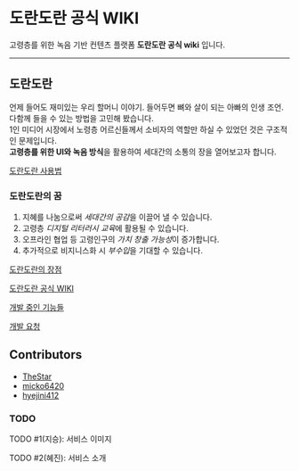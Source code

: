 # 도란도란 공식 WIKI
고령층를 위한 녹음 기반 컨텐츠 플랫폼 __도란도란 공식 wiki__ 입니다. 

* * *

## 도란도란

언제 들어도 재미있는 우리 할머니 이야기. 들어두면 뼈와 살이 되는 아빠의 인생 조언.  
다함께 들을 수 있는 방법을 고민해 봤습니다.  
1인 미디어 시장에서 노령층 어르신들께서 소비자의 역할만 하실 수 있었던 것은 구조적인 문제입니다.  
**고령층를 위한 UI와 녹음 방식**을 활용하여 세대간의 소통의 장을 열어보고자 합니다.  

[도란도란 사용법](doran/service/service.md)

### 도란도란의 꿈

1. 지혜를 나눔으로써 *세대간의 공감*을 이끌어 낼 수 있습니다.
2. 고령층 *디지털 리터러시 교육*에 활용될 수 있습니다. 
3. 오프라인 협업 등 고령인구의 *가치 창출 가능성*이 증가합니다. 
4. 추가적으로 비지니스화 시 *부수입*을 기대할 수 있습니다. 


[도란도란의 장점]()

[도란도란 공식 WIKI](https://sk-and-mc.gitbook.io/dorandoran/)

[개발 중인 기능들](https://github.com/dorandoran-kr/dorandoran-wiki/projects)

[개발 요청](https://github.com/dorandoran-kr/dorandoran-wiki/issues)


## Contributors 
- [TheStar](https://github.com/TheStarkor)
- [micko6420](https://github.com/micko6420)
- [hyejini412](https://github.com/hyejini412)

### TODO
TODO #1(지승): 서비스 이미지

TODO #2(혜진): 서비스 소개